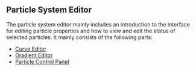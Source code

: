 ## Particle System Editor

The particle system editor mainly includes an introduction to the interface for editing particle properties and how to view and edit the status of selected particles. It mainly consists of the following parts:

- [Curve Editor](curve-editor.md)
- [Gradient Editor](gradient-editor.md)
- [Particle Control Panel](particle-effect-panel.md)